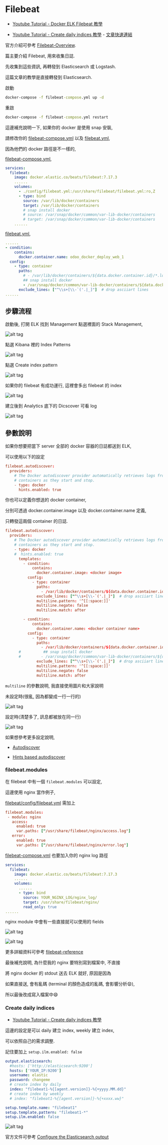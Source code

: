 # Filebeat

* [Youtube Tutorial - Docker ELK Filebeat 教學](https://youtu.be/LS8RsFzbTFo)

* [Youtube Tutorial - Create daily indices 教學](https://youtu.be/A8EIa9FH8sY) - [文章快速連結](https://github.com/twtrubiks/docker-elk-tutorial/tree/elk-7.6.0/docker-elk/filebeat#create-daily-indices)

官方介紹可參考 [Filebeat-Overview](https://www.elastic.co/guide/en/beats/filebeat/current/filebeat-overview.html#filebeat-overview).

篇主要介紹 Filebeat, 用來收集日誌.

先收集到這些資訊, 再轉發到 Elasticsearch 或 Logstash.

這篇文章的教學是直接轉發到 Elasticsearch.

啟動

```cmd
docker-compose -f filebeat-compose.yml up -d
```

重啟

```cmd
docker-compose -f filebeat-compose.yml restart
```

這邊補充說明一下, 如果你的 docker 是使用 snap 安裝,

請修改你的
[filebeat-compose.yml](https://github.com/twtrubiks/docker-elk-tutorial/blob/elk-7.6.0/docker-elk/filebeat/filebeat-compose.yml) 以及 [filebeat.yml](https://github.com/twtrubiks/docker-elk-tutorial/blob/elk-7.6.0/docker-elk/filebeat/config/filebeat.yml),

因為他們的 docker 路徑是不一樣的,

[filebeat-compose.yml](https://github.com/twtrubiks/docker-elk-tutorial/blob/elk-7.6.0/docker-elk/filebeat/filebeat-compose.yml),

```yml
services:
  filebeat:
    image: docker.elastic.co/beats/filebeat:7.17.3
    ......
    volumes:
      - ./config/filebeat.yml:/usr/share/filebeat/filebeat.yml:ro,Z
      - type: bind
        source: /var/lib/docker/containers
        target: /var/lib/docker/containers
        # snap install docker
        # source: /var/snap/docker/common/var-lib-docker/containers
        # target: /var/snap/docker/common/var-lib-docker/containers
    ......
```

[filebeat.yml](https://github.com/twtrubiks/docker-elk-tutorial/blob/elk-7.6.0/docker-elk/filebeat/config/filebeat.yml),

```yml
......
- condition:
    contains:
      docker.container.name: odoo_docker_deploy_web_1
  config:
    - type: container
      paths:
        # - /var/lib/docker/containers/${data.docker.container.id}/*.log
        ## snap install docker
        - /var/snap/docker/common/var-lib-docker/containers/${data.docker.container.id}/*.log
      exclude_lines: ["^\\s+[\\-`('.|_]"]  # drop asciiart lines
......
```

## 步驟流程

啟動後, 打開 ELK 找到 Management 點選裡面的 Stack Management,

![alt tag](https://i.imgur.com/yDRIFdk.png)

點選 Kibana 裡的 Index Patterns

![alt tag](https://i.imgur.com/MIcw9DZ.png)

點選 Create index pattern

![alt tag](https://i.imgur.com/GQc2UE8.png)

如果你的 filebeat 有成功運行, 這裡會多出 filebeat 的 index

![alt tag](https://i.imgur.com/X07vCPp.png)

建立後到 Analytics 底下的 Dicscover 可看 log

![alt tag](https://i.imgur.com/redMyeU.png)

## 參數說明

如果你想要把當下 server 全部的 docker 容器的日誌都送到 ELK,

可以使用以下的設定

```conf
filebeat.autodiscover:
  providers:
    # The Docker autodiscover provider automatically retrieves logs from Docker
    # containers as they start and stop.
    - type: docker
      hints.enabled: true
```

你也可以定義你想送的 docker container,

分別可透過 docker.container.image 以及 docker.container.name 定義,

只轉發這兩個 container 的日誌.

```conf
filebeat.autodiscover:
  providers:
    # The Docker autodiscover provider automatically retrieves logs from Docker
    # containers as they start and stop.
    - type: docker
    #  hints.enabled: true
      templates:
        - condition:
            contains:
              docker.container.image: <docker image>
          config:
            - type: container
              paths:
                - /var/lib/docker/containers/${data.docker.container.id}/*.log
              exclude_lines: ["^\\s+[\\-`('.|_]"]  # drop asciiart lines
              multiline.pattern: '^[[:space:]]'
              multiline.negate: false
              multiline.match: after

        - condition:
            contains:
              docker.container.name: <docker container name>
          config:
            - type: container
              paths:
                - /var/lib/docker/containers/${data.docker.container.id}/*.log
      #          ## snap install docker
      #         - /var/snap/docker/common/var-lib-docker/containers/${data.docker.container.id}/*.log
              exclude_lines: ["^\\s+[\\-`('.|_]"]  # drop asciiart lines
              multiline.pattern: '^[[:space:]]'
              multiline.negate: false
              multiline.match: after

```

`multiline` 的參數說明, 我直接使用圖片和大家說明

未設定時(很亂, 因為都變成一行一行的)

![alt tag](https://i.imgur.com/uwJyy1U.png)

設定時(清楚多了, 訊息都被放在同一行)

![alt tag](https://i.imgur.com/OSdHVJc.png)

如果想參考更多設定說明,

* [Autodiscover](https://www.elastic.co/guide/en/beats/filebeat/current/configuration-autodiscover.html)

* [Hints based autodiscover](https://www.elastic.co/guide/en/beats/filebeat/current/configuration-autodiscover-hints.html#configuration-autodiscover-hints)

### filebeat.modules

在 filebeat 中有一個 `filebeat.modules` 可以設定,

這邊使用 nginx 當作例子,

[filebeat/config/filebeat.yml](https://github.com/twtrubiks/docker-elk-tutorial/blob/elk-7.6.0/docker-elk/filebeat/config/filebeat.yml) 需加上

```conf
filebeat.modules:
 - module: nginx
   access:
     enabled: true
     var.paths: ["/usr/share/filebeat/nginx/access.log"]
   error:
     enabled: true
     var.paths: ["/usr/share/filebeat/nginx/error.log"]
```

[filebeat-compose.yml](https://github.com/twtrubiks/docker-elk-tutorial/blob/elk-7.6.0/docker-elk/filebeat/filebeat-compose.yml) 也要加入你的 nginx log 路徑

```yml
services:
  filebeat:
    image: docker.elastic.co/beats/filebeat:7.17.3
    ......
    volumes:
      ......
      - type: bind
        source: YOUR_NGINX_LOG/nginx_log/
        target: /usr/share/filebeat/nginx/
        read_only: true
......
```

nginx module 中會有一些直接就可以使用的 fields

![alt tag](https://i.imgur.com/OM0NPbA.png)

![alt tag](https://i.imgur.com/72QGR74.png)

更多詳細資料可參考 [filebeat-reference](https://www.elastic.co/guide/en/beats/filebeat/current/filebeat-reference-yml.html)

最後補充說明, 為什麼我的 nginx 要特別寫到檔案中, 不直接

將 nginx docker 的 stdout 送去 ELK 就好, 原因是因為

如果直接送, 會有亂碼 (terminal 的顏色造成的亂碼, 會影響分析:anguished:),

所以最後改成寫入檔案中:smile:

### Create daily indices

* [Youtube Tutorial - Create daily indices 教學](https://youtu.be/A8EIa9FH8sY)

這邊的設定是可以 daily 建立 index, weekly 建立 index,

可以依照自己的需求調整.

記住要加上 `setup.ilm.enabled: false`

```yml
output.elasticsearch:
  #hosts: ['http://elasticsearch:9200']
  hosts: ['YOUR_IP:9200']
  username: elastic
  password: changeme
  # create index by daily
  index: "filebeat1-%{[agent.version]}-%{+yyyy.MM.dd}"
  # create index by weekly
  # index: "filebeat1-%{[agent.version]}-%{+xxxx.ww}"

setup.template.name: "filebeat1"
setup.template.pattern: "filebeat1-*"
setup.ilm.enabled: false
```

![alt tag](https://i.imgur.com/5sS82EI.png)

官方文件可參考 [Configure the Elasticsearch output](https://www.elastic.co/guide/en/beats/filebeat/current/elasticsearch-output.html)
